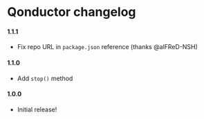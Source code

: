 # Qonductor changelog

#### 1.1.1
* Fix repo URL in `package.json` reference (thanks @alFReD-NSH)

#### 1.1.0
* Add `stop()` method

#### 1.0.0
* Initial release!
